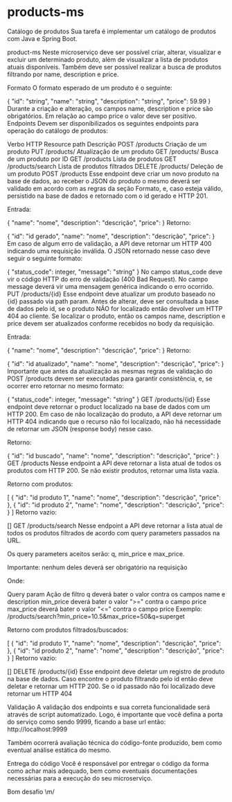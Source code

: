 # products-ms

Catálogo de produtos
Sua tarefa é implementar um catálogo de produtos com Java e Spring Boot.

product-ms
Neste microserviço deve ser possível criar, alterar, visualizar e excluir um determinado produto, além de visualizar a lista de produtos atuais disponíveis. Também deve ser possível realizar a busca de produtos filtrando por name, description e price.

Formato
O formato esperado de um produto é o seguinte:

  {
    "id": "string",
    "name": "string",
    "description": "string",
    "price": 59.99
  }
Durante a criação e alteração, os campos name, description e price são obrigatórios. Em relação ao campo price o valor deve ser positivo.
Endpoints
Devem ser disponibilizados os seguintes endpoints para operação do catálogo de produtos:

Verbo HTTP	Resource path	Descrição
POST	/products	Criação de um produto
PUT	/products/	Atualização de um produto
GET	/products/	Busca de um produto por ID
GET	/products	Lista de produtos
GET	/products/search	Lista de produtos filtrados
DELETE	/products/	Deleção de um produto
POST /products
Esse endpoint deve criar um novo produto na base de dados, ao receber o JSON do produto o mesmo deverá ser validado em acordo com as regras da seção Formato, e, caso esteja válido, persistido na base de dados e retornado com o id gerado e HTTP 201.

Entrada:

  {
    "name": "nome",
    "description": "descrição",
    "price": <preco>
  }
Retorno:

  {
    "id": "id gerado",
    "name": "nome",
    "description": "descrição",
    "price": <preco>
  }
Em caso de algum erro de validação, a API deve retornar um HTTP 400 indicando uma requisição inválida. O JSON retornado nesse caso deve seguir o seguinte formato:

  {
    "status_code": integer,
    "message": "string"
  }
No campo status_code deve vir o código HTTP do erro de validação (400 Bad Request). No campo message deverá vir uma mensagem genérica indicando o erro ocorrido.
PUT /products/{id}
Esse endpoint deve atualizar um produto baseado no {id} passado via path param. Antes de alterar, deve ser consultada a base de dados pelo id, se o produto NÃO for localizado então devolver um HTTP 404 ao cliente. Se localizar o produto, então os campos name, description e price devem ser atualizados conforme recebidos no body da requisição.

Entrada:

  {
    "name": "nome",
    "description": "descrição",
    "price": <preco>
  }
Retorno:

  {
    "id": "id atualizado",
    "name": "nome",
    "description": "descrição",
    "price": <preco>
  }
Importante que antes da atualização as mesmas regras de validação do POST /products devem ser executadas para garantir consistência, e, se ocorrer erro retornar no mesmo formato:

  {
    "status_code": integer,
    "message": "string"
  }
GET /products/{id}
Esse endpoint deve retornar o product localizado na base de dados com um HTTP 200. Em caso de não localização do produto, a API deve retornar um HTTP 404 indicando que o recurso não foi localizado, não há necessidade de retornar um JSON (response body) nesse caso.

Retorno:

  {
    "id": "id buscado",
    "name": "nome",
    "description": "descrição",
    "price": <preco>
  }
GET /products
Nesse endpoint a API deve retornar a lista atual de todos os produtos com HTTP 200. Se não existir produtos, retornar uma lista vazia.

Retorno com produtos:

[
  {
    "id": "id produto 1",
    "name": "nome",
    "description": "descrição",
    "price": <preco>
  },
  {
    "id": "id produto 2",
    "name": "nome",
    "description": "descrição",
    "price": <preco>
  }
]
Retorno vazio:

[]
GET /products/search
Nesse endpoint a API deve retornar a lista atual de todos os produtos filtrados de acordo com query parameters passados na URL.

Os query parameters aceitos serão: q, min_price e max_price.

Importante: nenhum deles deverá ser obrigatório na requisição

Onde:

Query param	Ação de filtro
q	deverá bater o valor contra os campos name e description
min_price	deverá bater o valor ">=" contra o campo price
max_price	deverá bater o valor "<=" contra o campo price
Exemplo: /products/search?min_price=10.5&max_price=50&q=superget

Retorno com produtos filtrados/buscados:

[
  {
    "id": "id produto 1",
    "name": "nome",
    "description": "descrição",
    "price": <preco>
  },
  {
    "id": "id produto 2",
    "name": "nome",
    "description": "descrição",
    "price": <preco>
  }
]
Retorno vazio:

[]
DELETE /products/{id}
Esse endpoint deve deletar um registro de produto na base de dados. Caso encontre o produto filtrando pelo id então deve deletar e retornar um HTTP 200. Se o id passado não foi localizado deve retornar um HTTP 404

Validação
A validação dos endpoints e sua correta funcionalidade será através de script automatizado. Logo, é importante que você defina a porta do serviço como sendo 9999, ficando a base url então: http://localhost:9999

Também ocorrerá avaliação técnica do código-fonte produzido, bem como eventual análise estática do mesmo.

Entrega do código
Você é responsável por entregar o código da forma como achar mais adequado, bem como eventuais documentações necessárias para a execução do seu microserviço.

Bom desafio \m/
